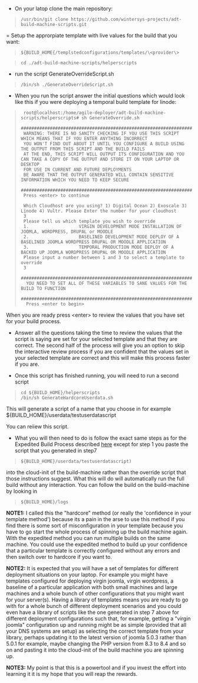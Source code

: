 - On your latop clone the main repository:  

>     /usr/bin/git clone https://github.com/wintersys-projects/adt-build-machine-scripts.git

= Setup the approrpiate template with live values for the build that you want:

>     ${BUILD_HOME{/templstedconfigurations/templates/\<provider\>

>     cd ./adt-build-machine-scripts/helperscripts

- run the script GenerateOverrideScript.sh

>     /bin/sh ./GenerateOverrideScript.sh

- When you run the script answer the initial questions which would look like this if you were deploying a temporal build template for linode:

>      root@localhost:/home/agile-deployer/adt-build-machine-scripts/helperscripts# sh GenerateOverride.sh
>      ############################################################################################################
>      WARNING: THERE IS NO SANITY CHECKING IF YOU USE THIS SCRIPT WHICH MEANS THAT IF YOU ENTER ANYTHING INCORRECT
>      YOU WON'T FIND OUT ABOUT IT UNTIL YOU CONFIGURE A BUILD USING THE OUTPUT FROM THIS SCRIPT AND THE BUILD FAILS
>      AT THE END, THIS SCRIPT WILL OUTPUT ITS CONFIGURATION AND YOU CAN TAKE A COPY OF THE OUTPUT AND STORE IT ON YOUR LAPTOP OR DESKTOP
>      FOR USE IN CURRENT AND FUTURE DEPLOYMENTS
>      BE AWARE THAT THE OUTPUT GENERATED WILL CONTAIN SENSITIVE INFORMATION WHICH YOU NEED TO KEEP SECURE
>      ############################################################################################################
>      Press <enter> to continue
>
>      Which Cloudhost are you using? 1) Digital Ocean 2) Exoscale 3) Linode 4) Vultr. Please Enter the number for your cloudhost  
>      3
>      Please tell us which template you wish to override
>      1.                   VIRGIN DEVELOPMENT MODE INSTALLATION OF JOOMLA, WORDPRESS, DRUPAL or MOODLE
>      2.                   BASELINED DEVELOPMENT MODE DEPLOY OF A BASELINED JOOMLA WORDPRESS DRUPAL OR MOODLE APPLICATION
>      3.                   TEMPORAL PRODUCTION MODE DEPLOY OF A BACKED UP JOOMLA WORDPRESS DRUPAL OR MOODLE APPLICATION  
>      Please input a number between 1 and 3 to select a template to override
>      3
>      ###############################################################################
>       YOU NEED TO SET ALL OF THESE VARIABLES TO SANE VALUES FOR THE BUILD TO FUNCTION
>       ###############################################################################
>       Press <enter to begin>

When you are ready press \<enter\> to review the values that you have set for your build process.

- Answer all the questions taking the time to review the values that the script is saying are set for your selected template and that they are correct. The second half of the process will give you an option to skip the interactive review process if you are confident that the values set in your selected template are correct and this will make this process faster if you are.

- Once this script has finished running, you will need to run a second script

>     cd ${BUILD_HOME}/helperscripts
>     /bin/sh GenerateHardcoreUserdata.sh

   This will generate a script of a name that you choose in for example ${BUILD_HOME}/userdata/testuserdatascript

   You can reiiew this script.

- What you will then need to do is follow the exact same steps as for the Expedited Build Process described [here](https://github.com/wintersys-projects/adt-build-machine-scripts/blob/main/doco/AgileToolkitOperations/ExpeditedBuildProcessWalkthrough.md) except for step 1 you paste the script that you generated in step7 
 
>     ${BUILD_HOME}/userdata/testuserdatascript)

into the cloud-init of the build-machine rather than the override script that those instructions suggest. What this will do will automatically run the full build without any interaction. You can follow the build on the build-machine by looking in  

>     ${BUILD_HOME}/logs

**NOTE1:** I called this the "hardcore" method (or really the 'confidence in your template method') because its a pain in the arse to use this method if you find there is some sort of misconfiguration in your template because you have to go start the whole process of spinning up the build machine again. With the expedited method you can run multiple builds on the same machine. You could use the expedited method to build up your confidence that a particular template is correctly configured without any errors and then switch over to hardcore if you want to.  

**NOTE2:** It is expected that you will have a set of templates for different deployment situations on your laptop. For example you might have templates configured for deploying virgin joomla, virgin wordpress, a baseline of a particular application with both small machines and large machines and a whole bunch of other configurations that you might want for your server(s). Having a library of templates means you are ready to go with for a whole bunch of different deployment scenarios and you could even have a library of scripts like the one generated in step 7 above for different deployment configurations such that, for example, getting a "virgin joomla" configuration up and running might be as simple (provided that all your DNS systems are setup) as selecting the correct template from your library, perhaps updating it to the latest version of joomla 5.0.3 rather than 5.0.1 for example, maybe changing the PHP version from 8.3 to 8.4 and so on and pasting it into the cloud-init of the build machine you are spinning up.  

**NOTE3:** My point is that this is a powertool and if you invest the effort into learning it it is my hope that you will reap the rewards. 
